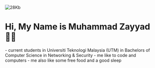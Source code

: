 
![28Kb](https://github.com/Tez0ice/Tez0ice/assets/104410321/3ccd4662-7610-4c6c-923e-49aa0e541e65)
<h1>Hi, My Name is Muhammad Zayyad 👾👾</h1>
- current students in Universiti Teknologi Malaysia (UTM) in Bachelors of Computer Science in Networking & Security
- me like to code and computers 
- me also like some free food and a good sleep

<!---
Tez0ice/Tez0ice is a ✨ special ✨ repository because its `README.md` (this file) appears on your GitHub profile.
You can click the Preview link to take a look at your changes.
--->
